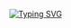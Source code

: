 [![Typing SVG](https://readme-typing-svg.herokuapp.com?color=%2336BCF7&lines=Майнер+GUI+будущего)](https://git.io/typing-svg)
